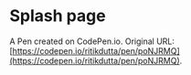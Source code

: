 # Splash page

A Pen created on CodePen.io. Original URL: [https://codepen.io/ritikdutta/pen/poNJRMQ](https://codepen.io/ritikdutta/pen/poNJRMQ).


